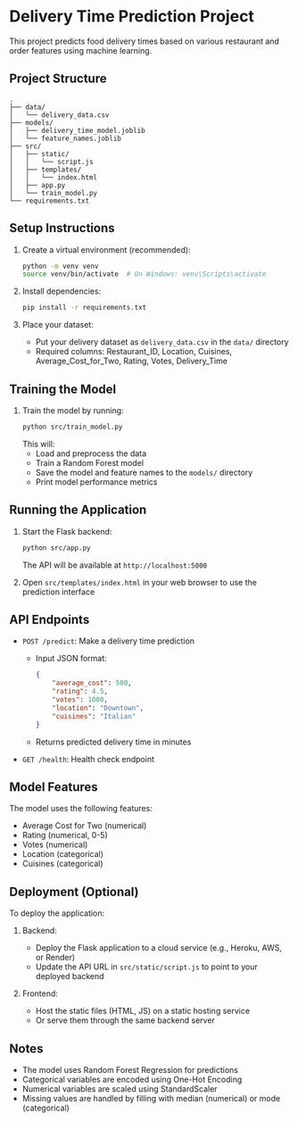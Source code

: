 # Delivery Time Prediction Project

This project predicts food delivery times based on various restaurant and order features using machine learning.

## Project Structure

```
.
├── data/
│   └── delivery_data.csv
├── models/
│   ├── delivery_time_model.joblib
│   └── feature_names.joblib
├── src/
│   ├── static/
│   │   └── script.js
│   ├── templates/
│   │   └── index.html
│   ├── app.py
│   └── train_model.py
└── requirements.txt
```

## Setup Instructions

1. Create a virtual environment (recommended):
   ```bash
   python -m venv venv
   source venv/bin/activate  # On Windows: venv\Scripts\activate
   ```

2. Install dependencies:
   ```bash
   pip install -r requirements.txt
   ```

3. Place your dataset:
   - Put your delivery dataset as `delivery_data.csv` in the `data/` directory
   - Required columns: Restaurant_ID, Location, Cuisines, Average_Cost_for_Two, Rating, Votes, Delivery_Time

## Training the Model

1. Train the model by running:
   ```bash
   python src/train_model.py
   ```
   This will:
   - Load and preprocess the data
   - Train a Random Forest model
   - Save the model and feature names to the `models/` directory
   - Print model performance metrics

## Running the Application

1. Start the Flask backend:
   ```bash
   python src/app.py
   ```
   The API will be available at `http://localhost:5000`

2. Open `src/templates/index.html` in your web browser to use the prediction interface

## API Endpoints

- `POST /predict`: Make a delivery time prediction
  - Input JSON format:
    ```json
    {
        "average_cost": 500,
        "rating": 4.5,
        "votes": 1000,
        "location": "Downtown",
        "cuisines": "Italian"
    }
    ```
  - Returns predicted delivery time in minutes

- `GET /health`: Health check endpoint

## Model Features

The model uses the following features:
- Average Cost for Two (numerical)
- Rating (numerical, 0-5)
- Votes (numerical)
- Location (categorical)
- Cuisines (categorical)

## Deployment (Optional)

To deploy the application:

1. Backend:
   - Deploy the Flask application to a cloud service (e.g., Heroku, AWS, or Render)
   - Update the API URL in `src/static/script.js` to point to your deployed backend

2. Frontend:
   - Host the static files (HTML, JS) on a static hosting service
   - Or serve them through the same backend server

## Notes

- The model uses Random Forest Regression for predictions
- Categorical variables are encoded using One-Hot Encoding
- Numerical variables are scaled using StandardScaler
- Missing values are handled by filling with median (numerical) or mode (categorical) 